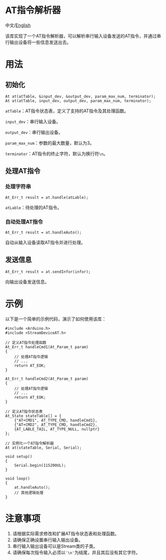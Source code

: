 # AT指令解析器

中文/[English](README_en.md)

该库实现了一个AT指令解析器，可以解析串行输入设备发送的AT指令，并通过串行输出设备将一些信息发送出去。

# 用法

## 初始化

    At at(atTable, &input_dev, &output_dev, param_max_num, terminator);
    At at(atTable, input_dev, output_dev, param_max_num, terminator);

`atTable`：AT指令状态表，定义了支持的AT指令及其处理函数。

`input_dev`：串行输入设备。

`output_dev`：串行输出设备。

`param_max_num`：参数的最大数量，默认为3。

`terminator`：AT指令的终止字符，默认为换行符`\n`。

## 处理AT指令

### 处理字符串

    At_Err_t result = at.handle(atLable);

`atLable`：待处理的AT指令。

### 自动处理AT指令

    At_Err_t result = at.handleAuto();

自动从输入设备读取AT指令并进行处理。

## 发送信息

    At_Err_t result = at.sendInfor(infor);

向输出设备发送信息。

# 示例

以下是一个简单的示例代码，演示了如何使用该库：


    #include <Arduino.h>
    #include <StreamDeviceAT.h>

    // 定义AT指令处理函数
    At_Err_t handleCmd1(At_Param_t param)
    {
        // 处理AT指令逻辑
        // ...
        return AT_EOK;
    }

    At_Err_t handleCmd2(At_Param_t param)
    {
        // 处理AT指令逻辑
        // ...
        return AT_EOK;
    }

    // 定义AT指令状态表
    At_State stateTable[] = {
        {"AT+CMD1", AT_TYPE_CMD, handleCmd1},
        {"AT+CMD2", AT_TYPE_CMD, handleCmd2},
        {AT_LABLE_TAIL, AT_TYPE_NULL, nullptr}
    };

    // 实例化一个AT指令解析器
    At at(stateTable, Serial, Serial);

    void setup()
    {
        Serial.begin(115200UL);
    }

    void loop()
    {
        at.handleAuto();
        // 其他逻辑处理
    }

# 注意事项

1. 请根据实际需求修改和扩展AT指令状态表和处理函数。
2. 请确保正确设置串行输入输出设备。
3. 串行输入输出设备可以是Stream类的子类。
4. 请确保每次指令输入必须以`'\n'`为结尾，并且其后没有其它字符。
